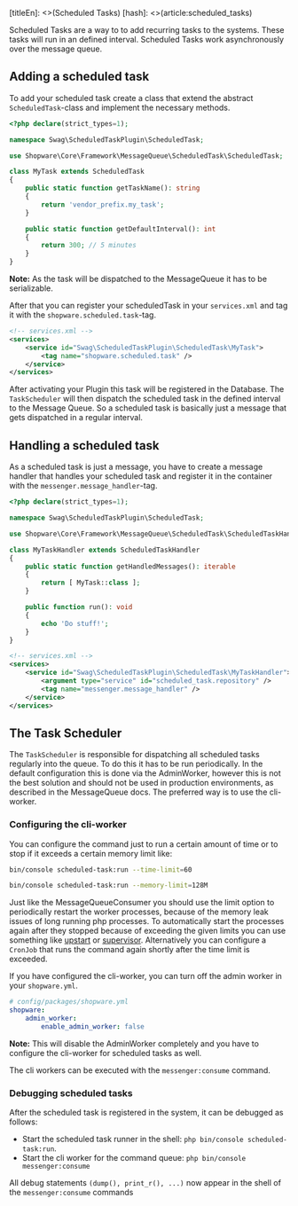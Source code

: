 [titleEn]: <>(Scheduled Tasks)
[hash]: <>(article:scheduled_tasks)

Scheduled Tasks are a way to to add recurring tasks to the systems. These tasks will run in an defined interval. Scheduled Tasks work asynchronously over the message queue.

## Adding a scheduled task

To add your scheduled task create a class that extend the abstract `ScheduledTask`-class and implement the necessary methods.
```php
<?php declare(strict_types=1);

namespace Swag\ScheduledTaskPlugin\ScheduledTask;

use Shopware\Core\Framework\MessageQueue\ScheduledTask\ScheduledTask;

class MyTask extends ScheduledTask
{
    public static function getTaskName(): string
    {
        return 'vendor_prefix.my_task';
    }

    public static function getDefaultInterval(): int
    {
        return 300; // 5 minutes
    }
}
```
**Note:** As the task will be dispatched to the MessageQueue it has to be serializable.

After that you can register your scheduledTask in your `services.xml` and tag it with the `shopware.scheduled.task`-tag.
```xml
<!-- services.xml -->
<services>
    <service id="Swag\ScheduledTaskPlugin\ScheduledTask\MyTask">
        <tag name="shopware.scheduled.task" />
    </service>
</services>
```

After activating your Plugin this task will be registered in the Database. The `TaskScheduler` will then dispatch the scheduled task in the defined interval to the Message Queue.
So a scheduled task is basically just a message that gets dispatched in a regular interval.

## Handling a scheduled task

As a scheduled task is just a message, you have to create a message handler that handles your scheduled task and register it in the container with the `messenger.message_handler`-tag.
```php
<?php declare(strict_types=1);

namespace Swag\ScheduledTaskPlugin\ScheduledTask;

use Shopware\Core\Framework\MessageQueue\ScheduledTask\ScheduledTaskHandler;

class MyTaskHandler extends ScheduledTaskHandler
{
    public static function getHandledMessages(): iterable
    {
        return [ MyTask::class ];
    }

    public function run(): void
    {
        echo 'Do stuff!';
    }
}
```

```xml
<!-- services.xml -->
<services>
    <service id="Swag\ScheduledTaskPlugin\ScheduledTask\MyTaskHandler">
        <argument type="service" id="scheduled_task.repository" />
        <tag name="messenger.message_handler" />
    </service>
</services>
```

## The Task Scheduler

The `TaskScheduler` is responsible for dispatching all scheduled tasks regularly into the queue. To do this it has to be run periodically.
In the default configuration this is done via the AdminWorker, however this is not the best solution and should not be used in production environments, as described in the MessageQueue docs.
The preferred way is to use the cli-worker.

### Configuring the cli-worker

You can configure the command just to run a certain amount of time or to stop if it exceeds a certain memory limit like:
```bash
bin/console scheduled-task:run --time-limit=60
```
```bash
bin/console scheduled-task:run --memory-limit=128M
```

Just like the MessageQueueConsumer you should use the limit option to periodically restart the worker processes, because of the memory leak issues of long running php processes.
To automatically start the processes again after they stopped because of exceeding the given limits you can use something like [upstart](http://upstart.ubuntu.com/getting-started.html) or [supervisor](http://supervisord.org/running.html).
Alternatively you can configure a `CronJob` that runs the command again shortly after the time limit is exceeded.

If you have configured the cli-worker, you can turn off the admin worker in your `shopware.yml`.
```yaml
# config/packages/shopware.yml
shopware:
    admin_worker:
        enable_admin_worker: false
``` 
**Note:** This will disable the AdminWorker completely and you have to configure the cli-worker for scheduled tasks as well.

The cli workers can be executed with the `messenger:consume` command. 

### Debugging scheduled tasks
After the scheduled task is registered in the system, it can be debugged as follows:

* Start the scheduled task runner in the shell: `php bin/console scheduled-task:run`.
* Start the cli worker for the command queue: `php bin/console messenger:consume`

All debug statements `(dump(), print_r(), ...)` now appear in the shell of the `messenger:consume` commands 
